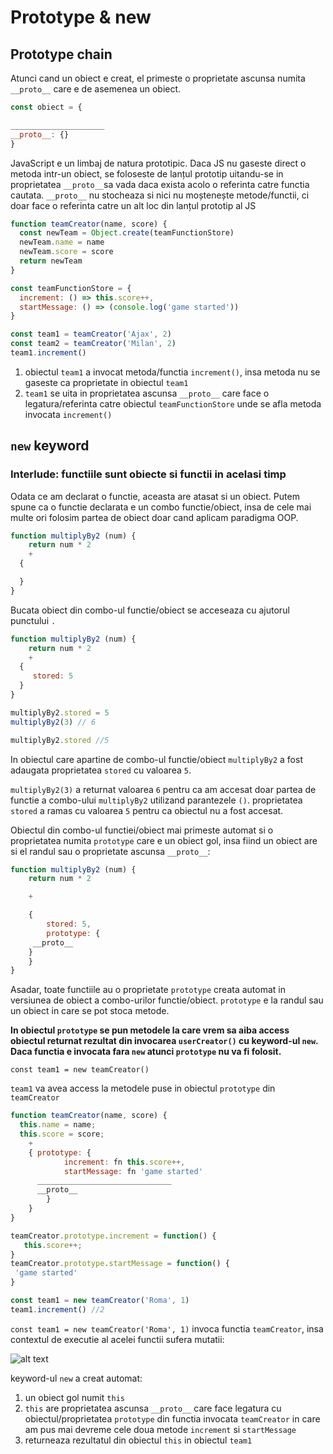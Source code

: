 # **Prototype & new**

## Prototype chain

Atunci cand un obiect e creat, el primeste o proprietate ascunsa numita `__proto__` care e de asemenea un obiect.

```jsx
const obiect = {

_____________________
__proto__: {}
}
```

JavaScript e un limbaj de natura prototipic. Daca JS nu gaseste direct o metoda intr-un obiect, se foloseste de lanțul prototip uitandu-se in proprietatea `__proto__`sa vada daca exista acolo o referinta catre functia cautata. `__proto__` nu stocheaza si nici nu moștenește metode/functii, ci doar face o referinta catre un alt loc din lanțul prototip al JS

```jsx
function teamCreator(name, score) {
  const newTeam = Object.create(teamFunctionStore)
  newTeam.name = name
  newTeam.score = score
  return newTeam
}

const teamFunctionStore = {
  increment: () => this.score++,
  startMessage: () => (console.log('game started'))
}

const team1 = teamCreator('Ajax', 2)
const team2 = teamCreator('Milan', 2)
team1.increment()
```

1. obiectul `team1` a invocat metoda/functia `increment()`, insa metoda nu se gaseste ca proprietate in obiectul `team1`
2. `team1` se uita in proprietatea ascunsa `__proto__` care face o legatura/referinta catre obiectul `teamFunctionStore` unde se afla metoda invocata `increment()`

## `new`  keyword

### Interlude: functiile sunt obiecte si functii in acelasi timp

Odata ce am declarat o functie, aceasta are atasat si un obiect. Putem spune ca o functie declarata e un combo functie/obiect, insa de cele mai multe ori folosim partea de obiect doar cand aplicam paradigma OOP. 

```jsx
function multiplyBy2 (num) {
	return num * 2
	+
  {

  }
}
```

Bucata obiect din combo-ul functie/obiect se acceseaza cu ajutorul punctului `.`

```jsx
function multiplyBy2 (num) {
	return num * 2
	+
  {
	 stored: 5
  }
}

multiplyBy2.stored = 5
multiplyBy2(3) // 6

multiplyBy2.stored //5
```

In obiectul care apartine de combo-ul functie/obiect `multiplyBy2` a fost adaugata proprietatea `stored` cu valoarea `5`.

`multiplyBy2(3)` a returnat valoarea `6` pentru ca am accesat doar partea de functie a combo-ului `multiplyBy2` utilizand parantezele `()`. proprietatea `stored` a ramas cu valoarea `5` pentru ca obiectul nu a fost accesat.

Obiectul din combo-ul functiei/obiect mai primeste automat si o proprietatea numita `prototype` care e un obiect gol, insa fiind un obiect are si el randul sau o proprietate ascunsa `__proto__`:

```jsx
function multiplyBy2 (num) {
	return num * 2

	+

	{
		stored: 5,
		prototype: {    
     __proto__
    }
	}
}
```

Asadar, toate functiile au o proprietate `prototype` creata automat in versiunea de obiect a combo-urilor functie/obiect. `prototype` e la randul sau un obiect in care se pot stoca metode.

**In obiectul `prototype` se pun metodele la care vrem sa aiba access obiectul returnat rezultat din invocarea `userCreator()` cu keyword-ul `new`. Daca functia e invocata fara `new` atunci `prototype` nu va fi folosit.**

`const team1 = new teamCreator()`

 `team1` va avea access la metodele puse in obiectul `prototype` din `teamCreator`

```jsx
function teamCreator(name, score) {
  this.name = name;
  this.score = score;
	+
	{ prototype: {
			increment: fn this.score++,
			startMessage: fn 'game started'
      ______________________________
      __proto__
		}
	}
}

teamCreator.prototype.increment = function() {
   this.score++;
}
teamCreator.prototype.startMessage = function() {
 'game started'
}

const team1 = new teamCreator('Roma', 1)
team1.increment() //2
```

`const team1 = new teamCreator('Roma', 1)` invoca functia `teamCreator`, insa contextul de executie al acelei functii sufera mutatii:


[Screencap 1]: https://i.imgur.com/UWD6OCt.png "contextul de executie al functiei teamCreator cu keyword-ul new"
![alt text][Screencap 1]

keyword-ul `new` a creat automat:

1. un obiect gol numit `this`
2. `this` are proprietatea ascunsa `__proto__` care face legatura cu obiectul/proprietatea `prototype` din functia invocata `teamCreator` in care am pus mai devreme cele doua metode `increment` si `startMessage`
3. returneaza rezultatul din obiectul `this` in obiectul `team1`
